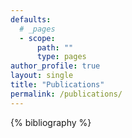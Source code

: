 ```yaml
---
defaults:
  # _pages
  - scope:
      path: ""
      type: pages
author_profile: true
layout: single
title: "Publications"
permalink: /publications/
---
```


{% bibliography %}

